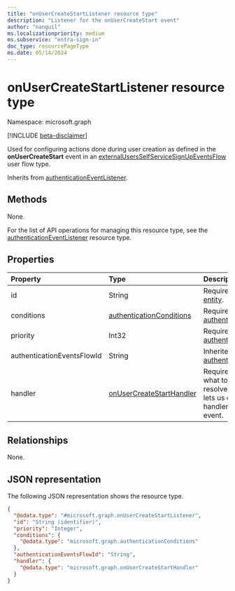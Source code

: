 ```yaml
---
title: "onUserCreateStartListener resource type"
description: "Listener for the onUserCreateStart event"
author: "nanguil"
ms.localizationpriority: medium
ms.subservice: "entra-sign-in"
doc_type: resourcePageType
ms.date: 05/14/2024
---
```


# onUserCreateStartListener resource type

Namespace: microsoft.graph

[!INCLUDE [beta-disclaimer](../../includes/beta-disclaimer.md)]

Used for configuring actions done during user creation as defined in the **onUserCreateStart** event in an [externalUsersSelfServiceSignUpEventsFlow](externalUsersSelfServiceSignUpEventsFlow.md) user flow type.

Inherits from [authenticationEventListener](../resources/authenticationeventlistener.md).

## Methods
None.

For the list of API operations for managing this resource type, see the [authenticationEventListener](../resources/authenticationeventlistener.md) resource type.

## Properties
|Property|Type|Description|
|:---|:---|:---|
|id|String|Required. Inherited from [entity](../resources/entity.md).|
|conditions|[authenticationConditions](../resources/authenticationconditions.md)|Required. Inherited from [authenticationEventListener](../resources/authenticationeventlistener.md).|
|priority|Int32|Required. Inherited from [authenticationEventListener](../resources/authenticationeventlistener.md).|
|authenticationEventsFlowId|String| Inherited from [authenticationEventListener](../resources/authenticationeventlistener.md).|
|handler|[onUserCreateStartHandler](../resources/onusercreatestarthandler.md)|Required. Configuration for what to invoke if the event resolves to this listener. This lets us define potential handler configurations per-event.|


## Relationships
None.

## JSON representation
The following JSON representation shows the resource type.
<!-- {
  "blockType": "resource",
  "keyProperty": "id",
  "@odata.type": "microsoft.graph.onUserCreateStartListener",
  "baseType": "microsoft.graph.authenticationEventListener",
  "openType": false
}
-->
``` json
{
  "@odata.type": "#microsoft.graph.onUserCreateStartListener",
  "id": "String (identifier)",
  "priority": "Integer",
  "conditions": {
    "@odata.type": "microsoft.graph.authenticationConditions"
  },
  "authenticationEventsFlowId": "String",
  "handler": {
    "@odata.type": "microsoft.graph.onUserCreateStartHandler"
  }
}
```

